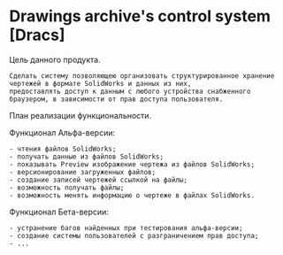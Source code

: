 Drawings archive's control system [Dracs]
=====

Цель данного продукта.

	Сделать систему позволяющею организовать структурированное хранение чертежей в формате SolidWorks и данных из них,
	предоставлять доступ к данным с любого устройства снабженного браузером, в зависимости от прав доступа пользователя.

План реализации функциональности.

 Функционал Альфа-версии:

    - чтения файлов SolidWorks;
    - получать данные из файлов SolidWorks;
    - показывать Preview изображение чертежа из файлов SolidWorks;
    - версионирование загруженных файлов;
    - создание записей чертежей ссылкой на файлы;
    - возможность получать файлы;
    - возможность менять информацию о чертеже в файлах SolidWorks.

 Функционал Бета-версии:

    - устранение багов найденных при тестирования альфа-версии;
    - создание системы пользователей с разграничением прав доступа;
    - ...